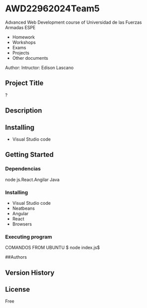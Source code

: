 # AWD22962024Team5
Advanced Web Development course of Universidad de las Fuerzas Armadas ESPE

- Homework
- Workshops
- Exams
- Projects
- Other documents

Author:
Intructor: Edison Lascano

## Project Title
?
## Description

## Installing
- Visual Studio code
## Getting Started

### Dependencias
node js.React.Angilar Java
### Installing
- Visual Studio code
- Neatbeans
- Angular
- React
- Browsers

### Executing program
COMANDOS FROM UBUNTU
$ node index.js$

##Authors


## Version History

## License
Free

## 
